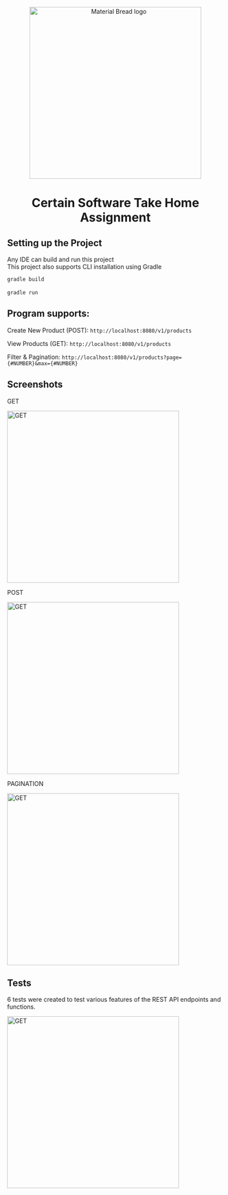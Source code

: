 <p align="center">
  <img width="400" src="https://www.centricsoftware.com/wp-content/uploads/2022/01/Universal-%E2%80%93-Logo.jpg" alt="Material Bread logo">
</p>  
<h1 align="center">Certain Software Take Home Assignment</h1>  




## Setting up the Project
Any IDE can build and run this project <br />
This project also supports CLI installation using Gradle

`gradle build` <br /><br /> `gradle run` <br />

## Program supports:


Create New Product (POST): `http://localhost:8080/v1/products`


View Products (GET): `http://localhost:8080/v1/products`


Filter & Pagination: `http://localhost:8080/v1/products?page={#NUMBER}&max={#NUMBER}`


## Screenshots

GET
<p>
  <img width="400" src="https://i.imgur.com/crgG8iU.png" alt="GET">
</p>  

POST
<p>
  <img width="400" src="https://i.imgur.com/hSv6HUI.png" alt="GET">
</p>  

PAGINATION
<p>
  <img width="400" src="https://i.imgur.com/Ow1phlJ.png" alt="GET">
</p>  


## Tests
6 tests were created to test various features of the REST API endpoints and functions. 
<p>
  <img width="400" src="https://i.imgur.com/5eXtuiG.png" alt="GET">
</p>  